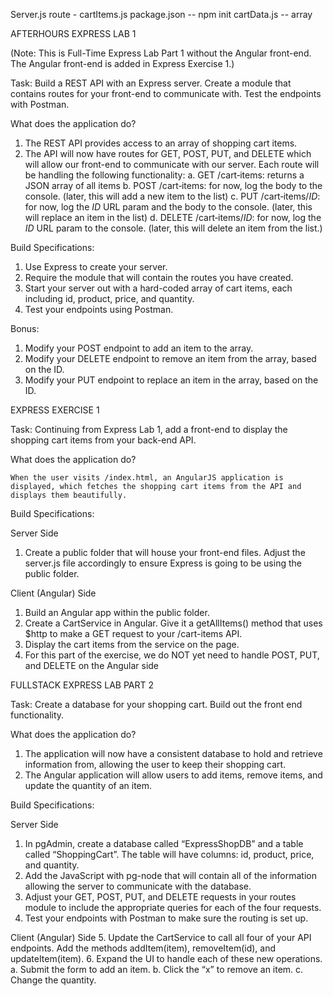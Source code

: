 Server.js
route - cartItems.js
package.json -- npm init
cartData.js -- array


AFTER­HOURS EXPRESS LAB 1

(Note: This is Full-Time Express Lab Part 1 without the Angular front-end. The Angular front-end is added in Express Exercise 1.)

Task: Build a REST API with an Express server. Create a module that contains routes for your front-end to communicate with. Test the endpoints with Postman.

What does the application do?

1. The REST API provides access to an array of shopping cart items.
2. The API will now have routes for GET, POST, PUT, and DELETE which will allow our front-end to communicate with our server. Each route will be handling the following functionality:
        a. GET /cart‑items: returns a JSON array of all items
        b. POST /cart‑items: for now, log the body to the console. (later, this will add a new item to the list)
        c. PUT /cart‑items/_ID_: for now, log the _ID_ URL param and the body to the console. (later, this will replace an item in the list)
        d. DELETE /cart‑items/_ID_: for now, log the _ID_ URL param to the console. (later, this will delete an item from the list.)

Build Specifications:

1. Use Express to create your server.
2. Require the module that will contain the routes you have created.
3. Start your server out with a hard-coded array of cart items, each including id, product, price, and quantity.
4. Test your endpoints using Postman.

Bonus:
1. Modify your POST endpoint to add an item to the array.
2. Modify your DELETE endpoint to remove an item from the array, based on the ID.
3. Modify your PUT endpoint to replace an item in the array, based on the ID.



EXPRESS EXERCISE 1

Task: Continuing from Express Lab 1, add a front-end to display the shopping cart items from your back-end API.

What does the application do?

    When the user visits /index.html, an AngularJS application is displayed, which fetches the shopping cart items from the API and displays them beautifully.

Build Specifications:

Server Side
1. Create a public folder that will house your front-end files. Adjust the server.js file accordingly to ensure Express is going to be using the public folder.

Client (Angular) Side
1. Build an Angular app within the public folder.
2. Create a CartService in Angular. Give it a getAllItems() method that uses $http to make a GET request to your /cart-items API.
3. Display the cart items from the service on the page.
4. For this part of the exercise, we do NOT yet need to handle POST, PUT, and DELETE on the Angular side


FULL­STACK EXPRESS LAB PART 2

Task: Create a database for your shopping cart. Build out the front end functionality.

What does the application do?
1. The application will now have a consistent database to hold and retrieve information from, allowing the user to keep their shopping cart.
2. The Angular application will allow users to add items, remove items, and update the quantity of an item.

Build Specifications:

Server Side
1. In pgAdmin, create a database called “ExpressShopDB” and a table called “ShoppingCart”. The table will have columns: id, product, price, and quantity.
2. Add the JavaScript with pg-node that will contain all of the information allowing the server to communicate with the database.
3. Adjust your GET, POST, PUT, and DELETE requests in your routes module to include the appropriate queries for each of the four requests.
4. Test your endpoints with Postman to make sure the routing is set up.

Client (Angular) Side
5. Update the CartService to call all four of your API endpoints. Add the methods addItem(item), removeItem(id), and updateItem(item).
6. Expand the UI to handle each of these new operations.
    a. Submit the form to add an item.
    b. Click the “x” to remove an item.
    c. Change the quantity.